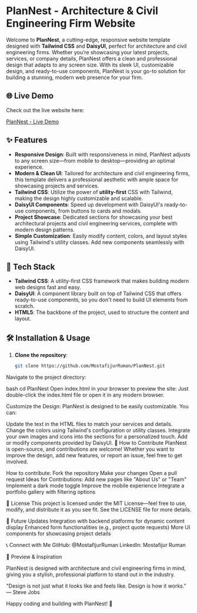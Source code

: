 # PlanNest - Architecture & Civil Engineering Firm Website

Welcome to **PlanNest**, a cutting-edge, responsive website template designed with **Tailwind CSS** and **DaisyUI**, perfect for architecture and civil engineering firms. Whether you’re showcasing your latest projects, services, or company details, PlanNest offers a clean and professional design that adapts to any screen size. With its sleek UI, customizable design, and ready-to-use components, PlanNest is your go-to solution for building a stunning, modern web presence for your firm.

## 🌐 Live Demo

Check out the live website here:

[PlanNest - Live Demo](https://mostafijurruman.github.io/PlanNest/)

## ✨ Features

- **Responsive Design**: Built with responsiveness in mind, PlanNest adjusts to any screen size—from mobile to desktop—providing an optimal experience.
- **Modern & Clean UI**: Tailored for architecture and civil engineering firms, this template delivers a professional aesthetic with ample space for showcasing projects and services.
- **Tailwind CSS**: Utilize the power of **utility-first** CSS with Tailwind, making the design highly customizable and scalable.
- **DaisyUI Components**: Speed up development with DaisyUI's ready-to-use components, from buttons to cards and modals.
- **Project Showcase**: Dedicated sections for showcasing your best architectural projects and civil engineering services, complete with modern design patterns.
- **Simple Customization**: Easily modify content, colors, and layout styles using Tailwind's utility classes. Add new components seamlessly with DaisyUI.

## 🔧 Tech Stack

- **Tailwind CSS**: A utility-first CSS framework that makes building modern web designs fast and easy.
- **DaisyUI**: A component library built on top of Tailwind CSS that offers ready-to-use components, so you don't need to build UI elements from scratch.
- **HTML5**: The backbone of the project, used to structure the content and layout.

## 🛠 Installation & Usage

1. **Clone the repository**:
   ```bash
   git clone https://github.com/MostafijurRuman/PlanNest.git
Navigate to the project directory:

bash
cd PlanNest
Open index.html in your browser to preview the site: Just double-click the index.html file or open it in any modern browser.

Customize the Design: PlanNest is designed to be easily customizable. You can:

Update the text in the HTML files to match your services and details.
Change the colors using Tailwind's configuration or utility classes.
Integrate your own images and icons into the sections for a personalized touch.
Add or modify components provided by DaisyUI.
🚀 How to Contribute
PlanNest is open-source, and contributions are welcome! Whether you want to improve the design, add new features, or report an issue, feel free to get involved.

How to contribute:
Fork the repository
Make your changes
Open a pull request
Ideas for Contributions:
Add new pages like "About Us" or "Team"
Implement a dark mode toggle
Improve the mobile experience
Integrate a portfolio gallery with filtering options

📄 License
This project is licensed under the MIT License—feel free to use, modify, and distribute it as you see fit. See the LICENSE file for more details.

🎯 Future Updates
Integration with backend platforms for dynamic content display
Enhanced form functionalities (e.g., project quote requests)
More UI components for showcasing project details

📞 Connect with Me
GitHub: @MostafijurRuman
LinkedIn: Mostafijur Ruman

👀 Preview & Inspiration

PlanNest is designed with architecture and civil engineering firms in mind, giving you a stylish, professional platform to stand out in the industry.

"Design is not just what it looks like and feels like. Design is how it works." — Steve Jobs

Happy coding and building with PlanNest! 🚀
